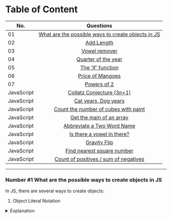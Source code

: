 # Table of Content

| No.      | Questions    |   
| ------------- |:-------------:| 
| 01    |[What are the possible ways to create objects in JS](#nr1)|
| 02    |[Add Length](#problem2)|
| 03    | [Vowel remover](#problem3)||
| 04    | [Quarter of the year](#problem4)||
| 05    | [The 'if' function](#problem5)||
| 06    |  [Price of Mangoes](#problem6)||
| 07    | [Powers of 2](#problem7)||
| JavaScript    | [Collatz Conjecture (3n+1)](#problem8)||
| JavaScript    |[Cat years, Dog years](#problem9)||
| JavaScript    | [Count the number of cubes with paint](#problem10)||
| JavaScript    | [Get the main of an array](#problem11)||
| JavaScript    | [Abbreviate a Two Word Name](#problem12)||
| JavaScript    |[Is there a vowel in there?](#problem13)||
| JavaScript    | [Gravity Flip](#problem14)||
| JavaScript    | [Find nearest square number](#problem15)||
| JavaScript    |  [Count of positives / sum of negatives](#problem16)||

---

### Number #1 What are the possible ways to create objects in JS<a name="nr"></a>

In JS, there are several ways to create objects: 

1. Object Literal Notation

<details>
<summary>Explanation</summary>
You can create an object using object literal notation by defining its properties and values in curly breaces:
JS
```javascript
const person = {
  name: 'John',
  age: 30,
  gender: 'Male'
};
```
</details>

